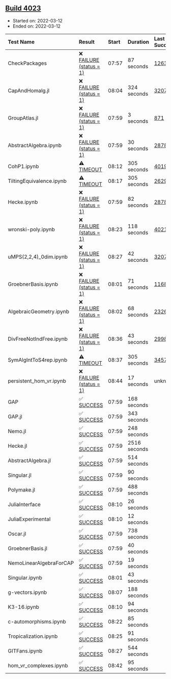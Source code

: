 ## [Build 4023](https://oscarci.mathematik.uni-kl.de/job/oscar-stable/4023/)

* Started on: 2022-03-12
* Ended on: 2022-03-12

| Test Name    | Result | Start | Duration | Last Success | First Failure |
|:-------------|:-------|:------|:---------|:-------------|:--------------|
| CheckPackages | ❌ [FAILURE (status = 1)](https://oscarci.mathematik.uni-kl.de/job/oscar-stable/4023/artifact/logs/build-4023/CheckPackages.log) | 07:57 | 87 seconds | [1263](https://oscarci.mathematik.uni-kl.de/job/oscar-stable/1263/) | [1264](https://oscarci.mathematik.uni-kl.de/job/oscar-stable/1264/) |
| CapAndHomalg.jl | ❌ [FAILURE (status = 1)](https://oscarci.mathematik.uni-kl.de/job/oscar-stable/4023/artifact/logs/build-4023/CapAndHomalg.jl.log) | 08:04 | 324 seconds | [3207](https://oscarci.mathematik.uni-kl.de/job/oscar-stable/3207/) | [3208](https://oscarci.mathematik.uni-kl.de/job/oscar-stable/3208/) |
| GroupAtlas.jl | ❌ [FAILURE (status = 1)](https://oscarci.mathematik.uni-kl.de/job/oscar-stable/4023/artifact/logs/build-4023/GroupAtlas.jl.log) | 07:59 | 3 seconds | [871](https://oscarci.mathematik.uni-kl.de/job/oscar-stable/871/) | [872](https://oscarci.mathematik.uni-kl.de/job/oscar-stable/872/) |
| AbstractAlgebra.ipynb | ❌ [FAILURE (status = 1)](https://oscarci.mathematik.uni-kl.de/job/oscar-stable/4023/artifact/logs/build-4023/AbstractAlgebra.ipynb.log) | 07:59 | 30 seconds | [2878](https://oscarci.mathematik.uni-kl.de/job/oscar-stable/2878/) | [2879](https://oscarci.mathematik.uni-kl.de/job/oscar-stable/2879/) |
| CohP1.ipynb | ⚠ [TIMEOUT](https://oscarci.mathematik.uni-kl.de/job/oscar-stable/4023/artifact/logs/build-4023/CohP1.ipynb.log) | 08:12 | 305 seconds | [4019](https://oscarci.mathematik.uni-kl.de/job/oscar-stable/4019/) | [4020](https://oscarci.mathematik.uni-kl.de/job/oscar-stable/4020/) |
| TiltingEquivalence.ipynb | ⚠ [TIMEOUT](https://oscarci.mathematik.uni-kl.de/job/oscar-stable/4023/artifact/logs/build-4023/TiltingEquivalence.ipynb.log) | 08:17 | 305 seconds | [2629](https://oscarci.mathematik.uni-kl.de/job/oscar-stable/2629/) | [2630](https://oscarci.mathematik.uni-kl.de/job/oscar-stable/2630/) |
| Hecke.ipynb | ❌ [FAILURE (status = 1)](https://oscarci.mathematik.uni-kl.de/job/oscar-stable/4023/artifact/logs/build-4023/Hecke.ipynb.log) | 07:59 | 82 seconds | [2878](https://oscarci.mathematik.uni-kl.de/job/oscar-stable/2878/) | [2879](https://oscarci.mathematik.uni-kl.de/job/oscar-stable/2879/) |
| wronski-poly.ipynb | ❌ [FAILURE (status = 1)](https://oscarci.mathematik.uni-kl.de/job/oscar-stable/4023/artifact/logs/build-4023/wronski-poly.ipynb.log) | 08:23 | 118 seconds | [4021](https://oscarci.mathematik.uni-kl.de/job/oscar-stable/4021/) | [4022](https://oscarci.mathematik.uni-kl.de/job/oscar-stable/4022/) |
| uMPS(2,2,4)_0dim.ipynb | ❌ [FAILURE (status = 1)](https://oscarci.mathematik.uni-kl.de/job/oscar-stable/4023/artifact/logs/build-4023/uMPS-2-2-4-_0dim.ipynb.log) | 08:27 | 42 seconds | [3207](https://oscarci.mathematik.uni-kl.de/job/oscar-stable/3207/) | [3208](https://oscarci.mathematik.uni-kl.de/job/oscar-stable/3208/) |
| GroebnerBasis.ipynb | ❌ [FAILURE (status = 1)](https://oscarci.mathematik.uni-kl.de/job/oscar-stable/4023/artifact/logs/build-4023/GroebnerBasis.ipynb.log) | 08:01 | 71 seconds | [1168](https://oscarci.mathematik.uni-kl.de/job/oscar-stable/1168/) | [1169](https://oscarci.mathematik.uni-kl.de/job/oscar-stable/1169/) |
| AlgebraicGeometry.ipynb | ❌ [FAILURE (status = 1)](https://oscarci.mathematik.uni-kl.de/job/oscar-stable/4023/artifact/logs/build-4023/AlgebraicGeometry.ipynb.log) | 08:02 | 68 seconds | [2326](https://oscarci.mathematik.uni-kl.de/job/oscar-stable/2326/) | [2327](https://oscarci.mathematik.uni-kl.de/job/oscar-stable/2327/) |
| DivFreeNotIndFree.ipynb | ❌ [FAILURE (status = 1)](https://oscarci.mathematik.uni-kl.de/job/oscar-stable/4023/artifact/logs/build-4023/DivFreeNotIndFree.ipynb.log) | 08:36 | 43 seconds | [2998](https://oscarci.mathematik.uni-kl.de/job/oscar-stable/2998/) | [2999](https://oscarci.mathematik.uni-kl.de/job/oscar-stable/2999/) |
| SymAlgIntToS4rep.ipynb | ⚠ [TIMEOUT](https://oscarci.mathematik.uni-kl.de/job/oscar-stable/4023/artifact/logs/build-4023/SymAlgIntToS4rep.ipynb.log) | 08:37 | 305 seconds | [3457](https://oscarci.mathematik.uni-kl.de/job/oscar-stable/3457/) | [3458](https://oscarci.mathematik.uni-kl.de/job/oscar-stable/3458/) |
| persistent_hom_vr.ipynb | ❌ [FAILURE (status = 1)](https://oscarci.mathematik.uni-kl.de/job/oscar-stable/4023/artifact/logs/build-4023/persistent_hom_vr.ipynb.log) | 08:44 | 17 seconds | unknown | unknown |
| GAP | ✅ [SUCCESS](https://oscarci.mathematik.uni-kl.de/job/oscar-stable/4023/artifact/logs/build-4023/GAP.log) | 07:59 | 168 seconds |  |  |
| GAP.jl | ✅ [SUCCESS](https://oscarci.mathematik.uni-kl.de/job/oscar-stable/4023/artifact/logs/build-4023/GAP.jl.log) | 07:59 | 343 seconds |  |  |
| Nemo.jl | ✅ [SUCCESS](https://oscarci.mathematik.uni-kl.de/job/oscar-stable/4023/artifact/logs/build-4023/Nemo.jl.log) | 07:59 | 248 seconds |  |  |
| Hecke.jl | ✅ [SUCCESS](https://oscarci.mathematik.uni-kl.de/job/oscar-stable/4023/artifact/logs/build-4023/Hecke.jl.log) | 07:59 | 2516 seconds |  |  |
| AbstractAlgebra.jl | ✅ [SUCCESS](https://oscarci.mathematik.uni-kl.de/job/oscar-stable/4023/artifact/logs/build-4023/AbstractAlgebra.jl.log) | 07:59 | 514 seconds |  |  |
| Singular.jl | ✅ [SUCCESS](https://oscarci.mathematik.uni-kl.de/job/oscar-stable/4023/artifact/logs/build-4023/Singular.jl.log) | 07:59 | 90 seconds |  |  |
| Polymake.jl | ✅ [SUCCESS](https://oscarci.mathematik.uni-kl.de/job/oscar-stable/4023/artifact/logs/build-4023/Polymake.jl.log) | 07:59 | 488 seconds |  |  |
| JuliaInterface | ✅ [SUCCESS](https://oscarci.mathematik.uni-kl.de/job/oscar-stable/4023/artifact/logs/build-4023/JuliaInterface.log) | 08:10 | 26 seconds |  |  |
| JuliaExperimental | ✅ [SUCCESS](https://oscarci.mathematik.uni-kl.de/job/oscar-stable/4023/artifact/logs/build-4023/JuliaExperimental.log) | 08:10 | 12 seconds |  |  |
| Oscar.jl | ✅ [SUCCESS](https://oscarci.mathematik.uni-kl.de/job/oscar-stable/4023/artifact/logs/build-4023/Oscar.jl.log) | 07:59 | 738 seconds |  |  |
| GroebnerBasis.jl | ✅ [SUCCESS](https://oscarci.mathematik.uni-kl.de/job/oscar-stable/4023/artifact/logs/build-4023/GroebnerBasis.jl.log) | 07:59 | 40 seconds |  |  |
| NemoLinearAlgebraForCAP | ✅ [SUCCESS](https://oscarci.mathematik.uni-kl.de/job/oscar-stable/4023/artifact/logs/build-4023/NemoLinearAlgebraForCAP.log) | 07:59 | 19 seconds |  |  |
| Singular.ipynb | ✅ [SUCCESS](https://oscarci.mathematik.uni-kl.de/job/oscar-stable/4023/artifact/logs/build-4023/Singular.ipynb.log) | 08:01 | 43 seconds |  |  |
| g-vectors.ipynb | ✅ [SUCCESS](https://oscarci.mathematik.uni-kl.de/job/oscar-stable/4023/artifact/logs/build-4023/g-vectors.ipynb.log) | 08:07 | 188 seconds |  |  |
| K3-16.ipynb | ✅ [SUCCESS](https://oscarci.mathematik.uni-kl.de/job/oscar-stable/4023/artifact/logs/build-4023/K3-16.ipynb.log) | 08:10 | 94 seconds |  |  |
| c-automorphisms.ipynb | ✅ [SUCCESS](https://oscarci.mathematik.uni-kl.de/job/oscar-stable/4023/artifact/logs/build-4023/c-automorphisms.ipynb.log) | 08:22 | 85 seconds |  |  |
| Tropicalization.ipynb | ✅ [SUCCESS](https://oscarci.mathematik.uni-kl.de/job/oscar-stable/4023/artifact/logs/build-4023/Tropicalization.ipynb.log) | 08:25 | 91 seconds |  |  |
| GITFans.ipynb | ✅ [SUCCESS](https://oscarci.mathematik.uni-kl.de/job/oscar-stable/4023/artifact/logs/build-4023/GITFans.ipynb.log) | 08:27 | 544 seconds |  |  |
| hom_vr_complexes.ipynb | ✅ [SUCCESS](https://oscarci.mathematik.uni-kl.de/job/oscar-stable/4023/artifact/logs/build-4023/hom_vr_complexes.ipynb.log) | 08:42 | 95 seconds |  |  |
